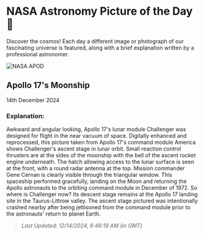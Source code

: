
  # NASA Astronomy Picture of the Day 🌌

  Discover the cosmos! Each day a different image or photograph of our fascinating universe is featured, along with a brief explanation written by a professional astronomer.

![NASA APOD](https://apod.nasa.gov/apod/image/2412/AS17-149-22859-2v2SmlWmk.jpg)

## Apollo 17's Moonship

14th December 2024

### Explanation: 

Awkward and angular looking, Apollo 17's lunar module Challenger was designed for flight in the near vacuum of space.  Digitally enhanced and reprocessed, this picture taken from Apollo 17's command module America shows Challenger's ascent stage in lunar orbit. Small reaction control thrusters are at the sides of the moonship with the bell of the ascent rocket engine underneath. The hatch allowing access to the lunar surface is seen at the front, with a round radar antenna at the top. Mission commander Gene Cernan is clearly visible through the triangular window. This spaceship performed gracefully, landing on the Moon and returning the Apollo astronauts to the orbiting command module in December of 1972. So where is Challenger now? Its descent stage remains at the Apollo 17 landing site in the Taurus-Littrow valley. The ascent stage pictured was intentionally crashed nearby after being jettisoned from the command module prior to the astronauts' return to planet Earth.

> _Last Updated: 12/14/2024, 6:46:19 AM (in GMT)_
